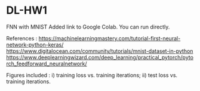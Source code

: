 # DL-HW1
FNN with MNIST
Added link to Google Colab. You can run directly.

References :
https://machinelearningmastery.com/tutorial-first-neural-network-python-keras/
https://www.digitalocean.com/community/tutorials/mnist-dataset-in-python
https://www.deeplearningwizard.com/deep_learning/practical_pytorch/pytorch_feedforward_neuralnetwork/

Figures included :
i) training loss vs. training iterations; 
ii) test loss vs. training iterations.



